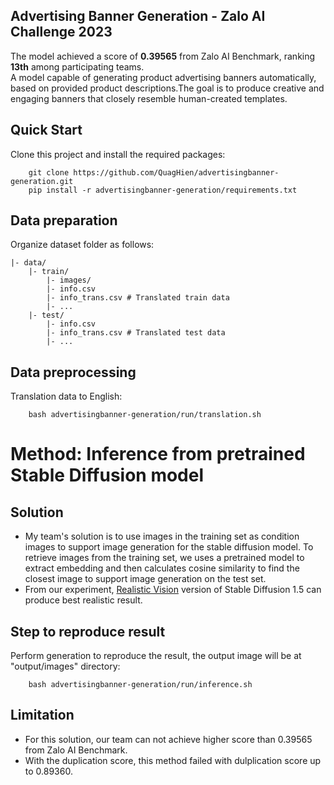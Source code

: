 ##  Advertising Banner Generation - Zalo AI Challenge 2023
The model achieved a score of **0.39565** from Zalo AI Benchmark, ranking **13th** among participating teams.  
A model capable of generating product advertising banners automatically, based on provided product descriptions.The goal is to produce creative and engaging banners that closely resemble human-created templates.
## Quick Start
Clone this project and install the required packages:
```
    git clone https://github.com/QuagHien/advertisingbanner-generation.git
    pip install -r advertisingbanner-generation/requirements.txt
```
## Data preparation
Organize dataset folder as follows:
  ```
  |- data/
      |- train/
          |- images/
          |- info.csv
          |- info_trans.csv # Translated train data
          |- ...
      |- test/
          |- info.csv
          |- info_trans.csv # Translated test data
          |- ...
  ```
## Data preprocessing
Translation data to English:
```
    bash advertisingbanner-generation/run/translation.sh
```
# Method: Inference from pretrained Stable Diffusion model
## Solution  
*   My team's solution is to use images in the training set as condition images to support image generation for the stable diffusion model. To retrieve images from the training set, we uses a pretrained model to extract embedding and then calculates cosine similarity to find the closest image to support image generation on the test set.
*   From our experiment, [Realistic Vision](https://civitai.com/models/4201/realistic-vision-v51) version of Stable Diffusion 1.5 can produce best realistic result.
## Step to reproduce result  
Perform generation to reproduce the result, the output image will be at "output/images" directory:
```
    bash advertisingbanner-generation/run/inference.sh
```
## Limitation

*    For this solution, our team can not achieve higher score than 0.39565 from Zalo AI Benchmark.
*    With the duplication score, this method failed with dulplication score up to 0.89360.
